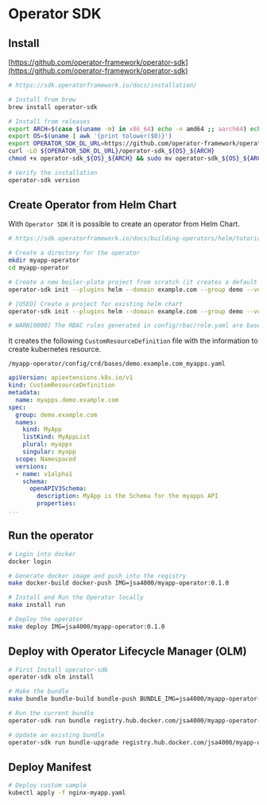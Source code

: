 # Operator SDK

## Install

[https://github.com/operator-framework/operator-sdk](https://github.com/operator-framework/operator-sdk)

```bash
# https://sdk.operatorframework.io/docs/installation/

# Install from brew
brew install operator-sdk

# Install from releases
export ARCH=$(case $(uname -m) in x86_64) echo -n amd64 ;; aarch64) echo -n arm64 ;; *) echo -n $(uname -m) ;; esac)
export OS=$(uname | awk '{print tolower($0)}')
export OPERATOR_SDK_DL_URL=https://github.com/operator-framework/operator-sdk/releases/download/v1.18.1
curl -LO ${OPERATOR_SDK_DL_URL}/operator-sdk_${OS}_${ARCH}
chmod +x operator-sdk_${OS}_${ARCH} && sudo mv operator-sdk_${OS}_${ARCH} /usr/local/bin/operator-sdk

# Verify the installation
operator-sdk version
```

## Create Operator from Helm Chart

With `Operator SDK` it is possible to create an operator from Helm Chart.

```bash
# https://sdk.operatorframework.io/docs/building-operators/helm/tutorial/

# Create a directory for the operator
mkdir myapp-operator
cd myapp-operator

# Create a new boiler-plate project from scratch (it creates a default helm template similar to 'helm create myapp')
operator-sdk init --plugins helm --domain example.com --group demo --version v1alpha1 --kind MyApp

# [USED] Create a project for existing helm chart
operator-sdk init --plugins helm --domain example.com --group demo --version v1alpha1 --kind MyApp --helm-chart=../../helm  

# WARN[0000] The RBAC rules generated in config/rbac/role.yaml are based on the chart's default manifest. Some rules may be missing for resources that are only enabled with custom values, and some existing rules may be overly broad. Double check the rules generated in config/rbac/role.yaml to ensure they meet the operator's permission requirements. 

```

It creates the following `CustomResourceDefinition` file with the information to create kubernetes resource.

`/myapp-operator/config/crd/bases/demo.example.com_myapps.yaml`

```yaml
apiVersion: apiextensions.k8s.io/v1
kind: CustomResourceDefinition
metadata:
  name: myapps.demo.example.com
spec:
  group: demo.example.com
  names:
    kind: MyApp
    listKind: MyAppList
    plural: myapps
    singular: myapp
  scope: Namespaced
  versions:
  - name: v1alpha1
    schema:
      openAPIV3Schema:
        description: MyApp is the Schema for the myapps API
        properties:
...
```

## Run the operator

```bash
# Login into docker
docker login

# Generate docker image and push into the registry
make docker-build docker-push IMG=jsa4000/myapp-operator:0.1.0

# Install and Run the Operator locally
make install run

# Deploy the operator
make deploy IMG=jsa4000/myapp-operator:0.1.0
```

## Deploy with Operator Lifecycle Manager (OLM)

```bash
# First Install operator-sdk
operator-sdk olm install

# Make the bundle
make bundle bundle-build bundle-push BUNDLE_IMG=jsa4000/myapp-operator-bundle:0.1.0

# Run the current bundle
operator-sdk run bundle registry.hub.docker.com/jsa4000/myapp-operator-bundle:0.1.0

# Update an existing bundle
operator-sdk run bundle-upgrade registry.hub.docker.com/jsa4000/myapp-operator-bundle:0.2.0
```

## Deploy Manifest

```bash
# Deploy custom sample
kubectl apply -f nginx-myapp.yaml
```
